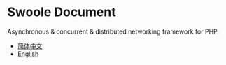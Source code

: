 Swoole Document
=====
Asynchronous & concurrent & distributed networking framework for PHP.

* [简体中文](http://wiki.swoole.com/)
* [English](docs/en/index.md)
